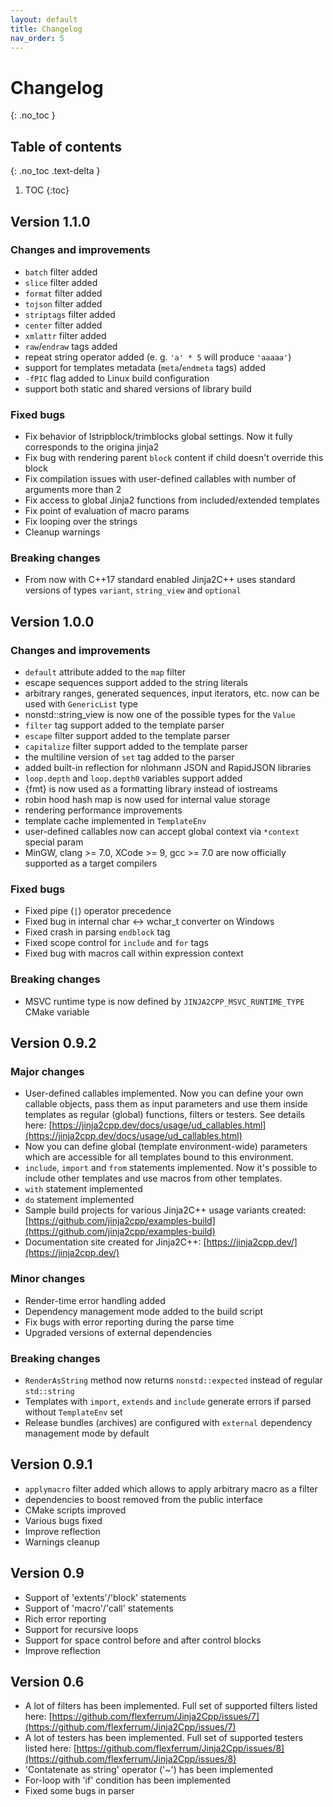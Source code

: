 ```yaml
---
layout: default
title: Changelog
nav_order: 5
---
```


# Changelog
{: .no_toc }

## Table of contents
{: .no_toc .text-delta }

1. TOC
{:toc}


## Version 1.1.0
### Changes and improvements
- `batch` filter added
- `slice` filter added
- `format` filter added
- `tojson` filter added
- `striptags` filter added
- `center` filter added
- `xmlattr` filter added
- `raw`/`endraw` tags added
- repeat string operator added (e. g. `'a' * 5` will produce `'aaaaa'`)
- support for templates metadata (`meta`/`endmeta` tags) added
- `-fPIC` flag added to Linux build configuration
- support both static and shared versions of library build

### Fixed bugs
- Fix behavior of lstripblock/trimblocks global settings. Now it fully corresponds to the origina jinja2
- Fix bug with rendering parent `block` content if child doesn't override this block
- Fix compilation issues with user-defined callables with number of arguments more than 2
- Fix access to global Jinja2 functions from included/extended templates
- Fix point of evaluation of macro params
- Fix looping over the strings
- Cleanup warnings

### Breaking changes
- From now with C++17 standard enabled Jinja2C++ uses standard versions of types `variant`, `string_view` and `optional`

## Version 1.0.0
### Changes and improvements
- `default` attribute added to the `map` filter
- escape sequences support added to the string literals
- arbitrary ranges, generated sequences, input iterators, etc. now can be used with `GenericList` type
- nonstd::string_view is now one of the possible types for the `Value`
- `filter` tag support added to the template parser
- `escape` filter support added to the template parser
- `capitalize` filter support added to the template parser
- the multiline version of `set` tag added to the parser
- added built-in reflection for nlohmann JSON and RapidJSON libraries
- `loop.depth` and `loop.depth0` variables support added
- {fmt} is now used as a formatting library instead of iostreams
- robin hood hash map is now used for internal value storage
- rendering performance improvements
- template cache implemented in `TemplateEnv`
- user-defined callables now can accept global context via `*context` special param
- MinGW, clang >= 7.0, XCode >= 9, gcc >= 7.0 are now officially supported as a target compilers

### Fixed bugs
- Fixed pipe (`|`) operator precedence
- Fixed bug in internal char <-> wchar_t converter on Windows
- Fixed crash in parsing `endblock` tag
- Fixed scope control for `include` and `for` tags
- Fixed bug with macros call within expression context

### Breaking changes
- MSVC runtime type is now defined by `JINJA2CPP_MSVC_RUNTIME_TYPE` CMake variable

## Version 0.9.2
### Major changes
- User-defined callables implemented. Now you can define your own callable objects, pass them as input parameters and use them inside templates as regular (global) functions, filters or testers. See details here: [https://jinja2cpp.dev/docs/usage/ud_callables.html](https://jinja2cpp.dev/docs/usage/ud_callables.html)
- Now you can define global (template environment-wide) parameters which are accessible for all templates bound to this environment.
- `include`, `import` and `from` statements implemented. Now it's possible to include other templates and use macros from other templates.
- `with` statement implemented
- `do` statement implemented
- Sample build projects for various Jinja2C++ usage variants created: [https://github.com/jinja2cpp/examples-build](https://github.com/jinja2cpp/examples-build)
- Documentation site created for Jinja2C++: [https://jinja2cpp.dev/](https://jinja2cpp.dev/)

### Minor changes
- Render-time error handling added
- Dependency management mode added to the build script
- Fix bugs with error reporting during the parse time
- Upgraded versions of external dependencies

### Breaking changes
- `RenderAsString` method now returns `nonstd::expected` instead of regular `std::string`
- Templates with `import`, `extends` and `include` generate errors if parsed without `TemplateEnv` set
- Release bundles (archives) are configured with `external` dependency management mode by default

## Version 0.9.1
* `applymacro` filter added which allows to apply arbitrary macro as a filter
* dependencies to boost removed from the public interface
* CMake scripts improved
* Various bugs fixed
* Improve reflection
* Warnings cleanup

## Version 0.9
* Support of 'extents'/'block' statements
* Support of 'macro'/'call' statements
* Rich error reporting
* Support for recursive loops
* Support for space control before and after control blocks
* Improve reflection

## Version 0.6
* A lot of filters has been implemented. Full set of supported filters listed here: [https://github.com/flexferrum/Jinja2Cpp/issues/7](https://github.com/flexferrum/Jinja2Cpp/issues/7)
* A lot of testers has been implemented. Full set of supported testers listed here: [https://github.com/flexferrum/Jinja2Cpp/issues/8](https://github.com/flexferrum/Jinja2Cpp/issues/8)
* 'Contatenate as string' operator ('~') has been implemented
* For-loop with 'if' condition has been implemented
* Fixed some bugs in parser
